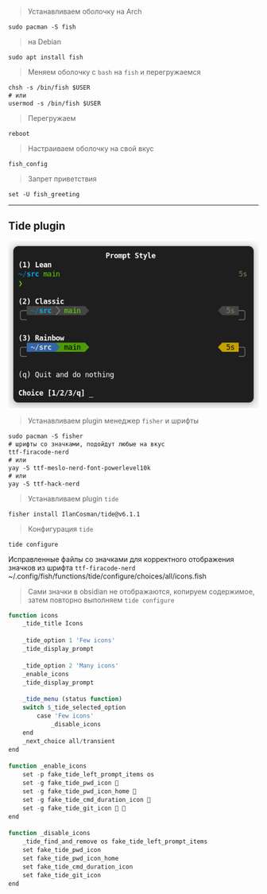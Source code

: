 >Устанавливаем оболочку
>на Arch
```shell
sudo pacman -S fish
```

>на Debian
```shell
sudo apt install fish
```

>Меняем оболочку с `bash` на `fish` и перегружаемся
```shell
chsh -s /bin/fish $USER
# или
usermod -s /bin/fish $USER
```

>Перегружаем
```shell
reboot
```

>Настраиваем оболочку на свой вкус
```shell
fish_config
```

>Запрет приветствия 
```shell
set -U fish_greeting
```

---
## Tide plugin
![|400](/Media/Fish/image_1.png)

>Устанавливаем plugin менеджер `fisher` и шрифты
```shell
sudo pacman -S fisher
# шрифты со значками, подойдут любые на вкус
ttf-firacode-nerd
# или
yay -S ttf-meslo-nerd-font-powerlevel10k
# или
yay -S ttf-hack-nerd
```

>Устанавливаем plugin `tide`
```shell
fisher install IlanCosman/tide@v6.1.1
```

>Конфигурация `tide`
```shell
tide configure
```

Исправленные файлы со значками для корректного отображения значков из шрифта `ttf-firacode-nerd`
~/.config/fish/functions/tide/configure/choices/all/icons.fish

>Сами значки в obsidian не отображаются, копируем содержимое, затем повторно выполняем `tide configure`
```q
function icons
    _tide_title Icons

    _tide_option 1 'Few icons'
    _tide_display_prompt

    _tide_option 2 'Many icons'
    _enable_icons
    _tide_display_prompt

    _tide_menu (status function)
    switch $_tide_selected_option
        case 'Few icons'
            _disable_icons
    end
    _next_choice all/transient
end

function _enable_icons
    set -p fake_tide_left_prompt_items os
    set -g fake_tide_pwd_icon 
    set -g fake_tide_pwd_icon_home 
    set -g fake_tide_cmd_duration_icon 
    set -g fake_tide_git_icon  
end

function _disable_icons
    _tide_find_and_remove os fake_tide_left_prompt_items
    set fake_tide_pwd_icon
    set fake_tide_pwd_icon_home
    set fake_tide_cmd_duration_icon
    set fake_tide_git_icon
end
```

